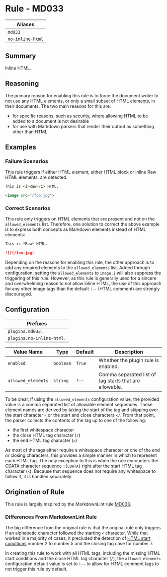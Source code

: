 # Rule - MD033

| Aliases |
| --- |
| `md033` |
| `no-inline-html` |

## Summary

Inline HTML.

## Reasoning

The primary reason for enabling this rule is to force the document
writer to not use any HTML elements, or only a small subset of HTML
elements,  in their documents.  The two main reasons for this are:

- for specific reasons, such as security, where allowing HTML to be added to a document is not desirable
- for use with Markdown parsers that render their output as something other than HTML

## Examples

### Failure Scenarios

This rule triggers if either HTML element, either HTML block or inline
Raw HTML elements, are detected.

```Markdown
This is <i>Raw</i> HTML.

<image src="/foo.jpg">
```

### Correct Scenarios

This rule only triggers on HTML elements that are present and not on the
`allowed_elements` list.  Therefore, one solution to correct the above
example is to express both concepts as Markdown elements instead of HTML
elements:

```Markdown
This is *Raw* HTML.

![](/foo.jpg)
```

Depending on the reasons for enabling this rule, the other approach is
to add any required elements to the `allowed_elements` list.  Added
through configuration, setting the `allowed_elements` to `image,i` will
also suppress the triggering of this rule.
However, as this rule is generally used for a sincere and overwhelming
reason to not allow inline HTML, the use of this approach for any other
image tags than the default `!--` (HTML comment) are strongly discouraged.

## Configuration

| Prefixes |
| --- |
| `plugins.md033.` |
| `plugins.no-inline-html.` |

| Value Name | Type | Default | Description |
| -- | -- | -- | -- |
| `enabled` | `boolean` | `True` | Whether the plugin rule is enabled. |
| `allowed_elements` | `string` | `!--` | Comma separated list of tag starts that are allowable. |

To be clear, if using the `allowed_elements` configuration value, the provided
value is a comma separated list of allowable element sequences.  Those
element names are derived by taking the start of the tag and skipping
over the start character `<` or the start and close characters `</`.
From that point, the parser collects the contents of the tag up to one of the
following:

- the first whitespace character
- the close HTML tag character (`/`)
- the end HTML tag character (`>`)

As most of the tags either require a whitespace character or one of the end or
closing characters, this provides a simple manner in which to represent each HTML
tag.  The only exception to this is when the rule encounters the
[CDATA](https://github.github.com/gfm/#cdata-section)
character sequence `![CDATA[` right after the start HTML tag character (`<`).
Because that sequence does not require any whitespace to follow it, it is handled
separately.

## Origination of Rule

This rule is largely inspired by the MarkdownLint rule
[MD033](https://github.com/DavidAnson/markdownlint/blob/main/doc/Rules.md#md033---inline-html).

### Differences From MarkdownLint Rule

The big difference from the original rule is that the original rule only
triggers if an alphabetic character followed the starting `<` character. While
that worked in a majority of cases, it precluded the detection of
[HTML start conditions](https://github.github.com/gfm/#html-blocks)
number 2 to number 5 and the closing tag case for number 7.

In creating this rule to work with all HTML tags, including the missing
HTML start conditions and the close HTML tag character (`/`), the
`allowed_elements` configuration default value is set to `!--` to allow
for HTML comment tags to not trigger this rule by default.
